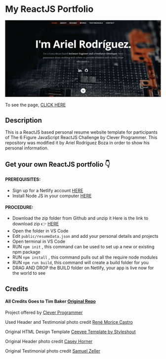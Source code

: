 # My ReactJS Portfolio

![ReactJS Resume Website Template](Resume-screenshot.png?raw=true "ReactJS Resume Website Template")

To see the page, <a href='https://brave-pare-00cdbe.netlify.app/'>CLICK HERE</a>

## Description

This is a ReactJS based personal resume website template for participants of The 6 Figure JavaScript ReactJS Challenge by Clever Programmer. This repository was modified it by Ariel Rodríguez Boza in order to show his personal information.

## Get your own ReactJS portfolio 👇

#### PREREQUISITES:

- Sign up for a Netlify account <a href='https://www.netlify.com'>HERE</a>
- Install Node JS in your computer <a href='https://nodejs.org/en/'>HERE</a>

#### PROCEDURE:

- Download the zip folder from Github and unzip it
  Here is the link to download zip 👉
  <a href='https://github.com/CleverProgrammers/react-portfolio'>HERE</a>
- Open the folder in VS Code
- Edit <code>public/resumeData.json</code> and add your personal details and projects
- Open terminal in VS Code
- RUN <code>npm init</code> , this command can be used to set up a new or existing npm package
- RUN <code>npm install</code> , this command pulls out all the require node modules
- RUN <code>npm run build</code>, this command will create a build folder for you
- DRAG AND DROP the BUILD folder on Netlify, your app is live now for the world to see

## Credits

#### All Credits Goes to Tim Baker <a href='https://github.com/tbakerx/react-resume-template'>Original Repo</a>

Project offered by
<a href="https://www.youtube.com/channel/UCqrILQNl5Ed9Dz6CGMyvMTQ">Clever Programmer</a>

Used Header and Testimonial photo credit
<a href="https://www.linkedin.com/in/renemorice/">René Morice Castro</a>

Original HTML Design Template
<a href="https://www.styleshout.com/free-templates/ceevee/">Ceevee Template by Styleshout</a>

Original Header photo credit
<a href="https://unsplash.com/@mischievous_penguins?utm_medium=referral&amp;utm_campaign=photographer-credit&amp;utm_content=creditBadge">Casey Horner</a>

Original Testimonial photo credit
<a href="https://unsplash.com/@samuelzeller?utm_medium=referral&amp;utm_campaign=photographer-credit&amp;utm_content=creditBadge">Samuel Zeller</a>
